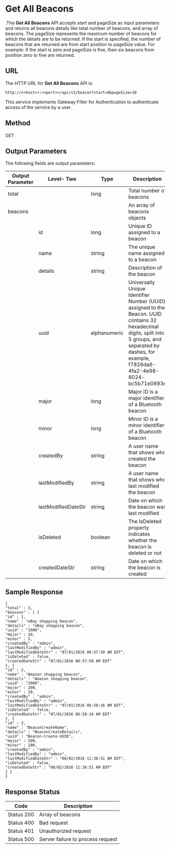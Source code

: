 
# Get All Beacons

.The **Get All Beacons** API accepts start and pageSize as input parameters and returns all beacons details like total number of beacons, and array of beacons. The pageSize represents the maximum number of beacons for which the details are to be returned. If the start is specified, the number of beacons that are returned are from start position to pageSize value. For example: if the start is zero and pageSize is five, then six beacons from position zero to five are returned.

## URL

The HTTP URL for **Get All Beacons** API is:

```
http://<<host>>:<<port>>/api/v1/beacon?start=0&pageSize=10
```

This service implements Gateway Filter for Authentication to authenticate access of the service by a user.

## Method

GET

## Output Parameters

The following fields are output parameters:

| Output Parameter | Level- Two          | Type         | Description                                                                                                                                                                                               |
| ---------------- | ------------------- | ------------ | --------------------------------------------------------------------------------------------------------------------------------------------------------------------------------------------------------- |
| total            |                     | long         | Total number of beacons                                                                                                                                                                                   |
| beacons          |                     |              | An array of beacons objects                                                                                                                                                                               |
|                  | id                  | long         | Unique ID assigned to a beacon                                                                                                                                                                            |
|                  | name                | string       | The unique name assigned to a beacon                                                                                                                                                                      |
|                  | details             | string       | Description of the beacon                                                                                                                                                                                 |
|                  | uuid                | alphanumeric | Universally Unique Identifier Number (UUID) assigned to the Beacon. UUID contains 32 hexadecimal digits, split into 5 groups, and separated by dashes, for example, f7826da6-4fa2-4e98-8024- bc5b71e0893e |
|                  | major               | long         | Major ID is a major identifier of a Bluetooth beacon                                                                                                                                                      |
|                  | minor               | long         | Minor ID is a minor identifier of a Bluetooth beacon                                                                                                                                                      |
|                  | createdBy           | string       | A user name that shows who created the beacon                                                                                                                                                             |
|                  | lastModifiedBy      | string       | A user name that shows who last modified the beacon                                                                                                                                                       |
|                  | lastModifiedDateStr | string       | Date on which the beacon was last modified                                                                                                                                                                |
|                  | isDeleted           | boolean      | The IsDeleted property indicates whether the beacon is deleted or not                                                                                                                                     |
|                  | createdDateStr      | string       | Date on which the beacon is created                                                                                                                                                                       |

## Sample Response

```
{
"total" : 3,
"beacons" : [ {
"id" : 1,
"name" : "eBay shopping beacon",
"details" : "eBay shopping beacon",
"uuid" : "1000",
"major" : 10,
"minor" : 5,
"createdBy" : "admin",
"lastModifiedBy" : "admin",
"lastModifiedDateStr" : "07/01/2016 06:57:50 AM EDT",
"isDeleted" : false,
"createdDateStr" : "07/01/2016 06:57:50 AM EDT"
}, {
"id" : 2,
"name" : "Amazon shopping beacon",
"details" : "Amazon shopping beacon",
"uuid" : "2000",
"major" : 200,
"minor" : 20,
"createdBy" : "admin",
"lastModifiedBy" : "admin",
"lastModifiedDateStr" : "07/01/2016 06:58:16 AM EDT",
"isDeleted" : false,
"createdDateStr" : "07/01/2016 06:58:16 AM EDT"
}, {
"id" : 3,
"name" : "BeaconCreateName",
"details" : "BeaconCreateDetails",
"uuid" : "Beacon-Create-UUID",
"major" : 500,
"minor" : 100,
"createdBy" : "admin",
"lastModifiedBy" : "admin",
"lastModifiedDateStr" : "08/02/2016 11:36:51 AM EDT",
"isDeleted" : false,
"createdDateStr" : "08/02/2016 11:36:51 AM EDT"
} ]
}
```

## Response Status

| Code       | Description                       |
| ---------- | --------------------------------- |
| Status 200 | Array of beacons                  |
| Status 400 | Bad request                       |
| Status 401 | Unauthorized request              |
| Status 500 | Server failure to process request |

